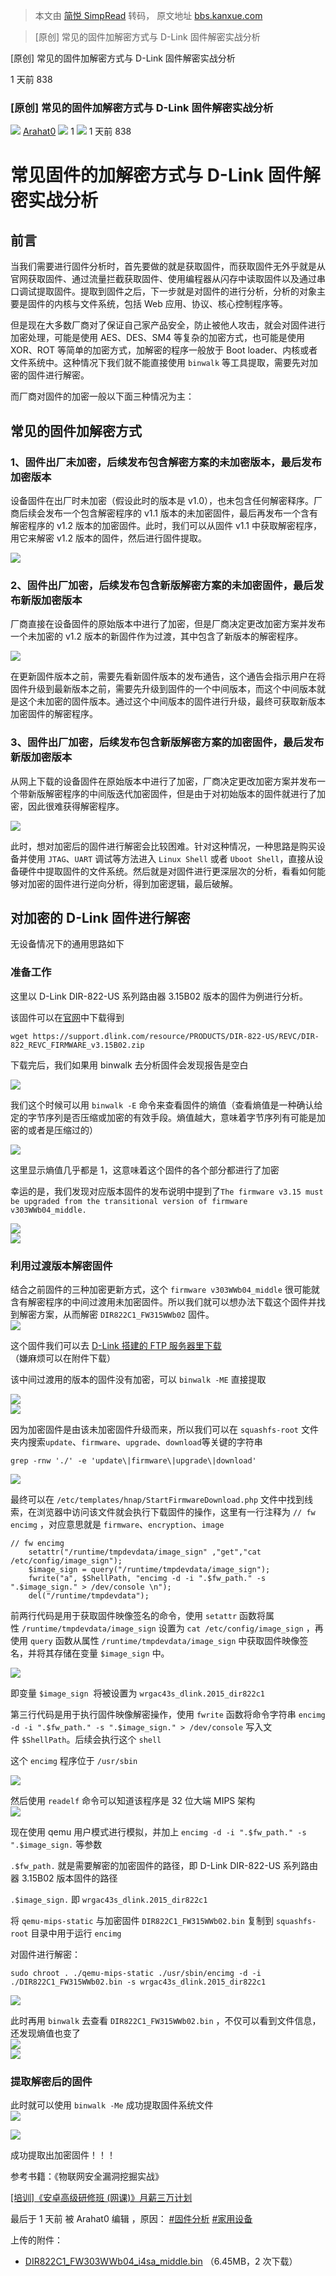 > 本文由 [简悦 SimpRead](http://ksria.com/simpread/) 转码， 原文地址 [bbs.kanxue.com](https://bbs.kanxue.com/thread-281043.htm)

> [原创] 常见的固件加解密方式与 D-Link 固件解密实战分析

[原创] 常见的固件加解密方式与 D-Link 固件解密实战分析

1 天前 838

### [原创] 常见的固件加解密方式与 D-Link 固件解密实战分析

 [![](http://passport.kanxue.com/upload/avatar/693/964693.png?1701522539)](user-home-964693.htm) [Arahat0](user-home-964693.htm) ![](https://bbs.kanxue.com/view/img/rank/7.png) 1  ![](http://passport.kanxue.com/pc/view/img/moon.gif) 1 天前  838

**常见固件的加解密方式与 D-Link 固件解密实战分析**
===============================

前言
--

当我们需要进行固件分析时，首先要做的就是获取固件，而获取固件无外乎就是从官网获取固件、通过流量拦截获取固件、使用编程器从闪存中读取固件以及通过串口调试提取固件。提取到固件之后，下一步就是对固件的进行分析，分析的对象主要是固件的内核与文件系统，包括 Web 应用、协议、核心控制程序等。

但是现在大多数厂商对了保证自己家产品安全，防止被他人攻击，就会对固件进行加密处理，可能是使用 AES、DES、SM4 等复杂的加密方式，也可能是使用 XOR、ROT 等简单的加密方式，加解密的程序一般放于 Boot loader、内核或者文件系统中。这种情况下我们就不能直接使用 `binwalk` 等工具提取，需要先对加密的固件进行解密。

而厂商对固件的加密一般以下面三种情况为主：

常见的固件加解密方式
----------

### 1、固件出厂未加密，后续发布包含解密方案的未加密版本，最后发布加密版本

设备固件在出厂时未加密（假设此时的版本是 v1.0），也未包含任何解密释序。厂商后续会发布一个包含解密程序的 v1.1 版本的未加密固件，最后再发布一个含有解密程序的 v1.2 版本的加密固件。此时，我们可以从固件 v1.1 中获取解密程序，用它来解密 v1.2 版本的固件，然后进行固件提取。

![](https://bbs.kanxue.com/upload/attach/202403/964693_2FP3KFFNGNMVYSU.webp)

### **2、固件出厂加密，后续发布包含新版解密方案的未加密固件，最后发布新版加密版本**

厂商直接在设备固件的原始版本中进行了加密，但是厂商决定更改加密方案并发布一个未加密的 v1.2 版本的新固件作为过渡，其中包含了新版本的解密程序。

![](https://bbs.kanxue.com/upload/attach/202403/964693_FFECYVTN335PFE2.webp)

在更新固件版本之前，需要先看新固件版本的发布通告，这个通告会指示用户在将固件升级到最新版本之前，需要先升级到固件的一个中间版本，而这个中间版本就是这个未加密的固件版本。通过这个中间版本的固件进行升级，最终可获取新版本加密固件的解密程序。

### 3、**固件出厂加密，后续发布包含新版解密方案的加密固件，最后发布新版加密版本**

从网上下载的设备固件在原始版本中进行了加密，厂商决定更改加密方案并发布一个带新版解密程序的中间版迭代加密固件，但是由于对初始版本的固件就进行了加密，因此很难获得解密程序。

![](https://bbs.kanxue.com/upload/attach/202403/964693_U7NCEPGC9BAYVTY.webp)

此时，想对加密后的固件进行解密会比较困难。针对这种情况，一种思路是购买设备并使用 `JTAG`、`UART` 调试等方法进入 `Linux Shell` 或者 `Uboot Shell`，直接从设备硬件中提取固件的文件系统。然后就是对固件进行更深层次的分析，看看如何能够对加密的固件进行逆向分析，得到加密逻辑，最后破解。

对加密的 D-Link 固件进行解密
------------------

无设备情况下的通用思路如下

### 准备工作

这里以 D-Link DIR-822-US 系列路由器 3.15B02 版本的固件为例进行分析。

该固件可以在[官网](https://support.dlink.com/productinfo.aspx?m=dir-822-us)中下载得到

```
wget https://support.dlink.com/resource/PRODUCTS/DIR-822-US/REVC/DIR-822_REVC_FIRMWARE_v3.15B02.zip

```

下载完后，我们如果用 binwalk 去分析固件会发现报告是空白

![](https://bbs.kanxue.com/upload/attach/202403/964693_5GWG5BAQMGN5SRM.webp)

我们这个时候可以用 `binwalk -E` 命令来查看固件的熵值（查看熵值是一种确认给定的字节序列是否压缩或加密的有效手段。熵值越大，意味着字节序列有可能是加密的或者是压缩过的）

![](https://bbs.kanxue.com/upload/attach/202403/964693_KNZE6KFBMV9JQN4.webp)

这里显示熵值几乎都是 1，这意味着这个固件的各个部分都进行了加密

幸运的是，我们发现对应版本固件的发布说明中提到了`The firmware v3.15 must be upgraded from the transitional version of firmware v303WWb04_middle.`

![](https://bbs.kanxue.com/upload/attach/202403/964693_V2U6Q7V4FVCZR7P.webp)  
![](https://bbs.kanxue.com/upload/attach/202403/964693_KB3BVYC2DGMXU5Y.webp)

### 利用过渡版本解密固件

结合之前固件的三种加密更新方式，这个 `firmware v303WWb04_middle` 很可能就含有解密程序的中间过渡用未加密固件。所以我们就可以想办法下载这个固件并找到解密方案，从而解密 `DIR822C1_FW315WWb02` 固件。  
![](https://bbs.kanxue.com/upload/attach/202403/964693_2GQ99H4QT3PA9CK.webp)

这个固件我们可以去 [D-Link 搭建的 FTP 服务器里下载](https://www.dlink.com/uk/en/support/faq/network-storage-and-backup/nas/dns-series/how-do-i-setup-the-built-in-ftp-server)（嫌麻烦可以在附件下载）

该中间过渡用的版本的固件没有加密，可以 `binwalk -ME` 直接提取

![](https://bbs.kanxue.com/upload/attach/202403/964693_R2YXWT8BXVBFWTH.webp)  
![](https://bbs.kanxue.com/upload/attach/202403/964693_J4UHNAJPZHFNSFY.webp)

因为加密固件是由该未加密固件升级而来，所以我们可以在 `squashfs-root` 文件夹内搜索`update`、`firmware`、`upgrade`、`download`等关键的字符串

```
grep -rnw './' -e 'update\|firmware\|upgrade\|download'

```

![](https://bbs.kanxue.com/upload/attach/202403/964693_UHR2G5FWA3U2KYW.webp)

最终可以在 `/etc/templates/hnap/StartFirmwareDownload.php` 文件中找到线索，在浏览器中访问该文件就会执行下载固件的操作，这里有一行注释为 `// fw encimg` ，对应意思就是 `firmware`、`encryption`、`image`

```
// fw encimg
    setattr("/runtime/tmpdevdata/image_sign" ,"get","cat /etc/config/image_sign");
    $image_sign = query("/runtime/tmpdevdata/image_sign");
    fwrite("a", $ShellPath, "encimg -d -i ".$fw_path." -s ".$image_sign." > /dev/console \n");
    del("/runtime/tmpdevdata");

```

前两行代码是用于获取固件映像签名的命令，使用 `setattr` 函数将属性 `/runtime/tmpdevdata/image_sign` 设置为 `cat /etc/config/image_sign` ，再使用 `query` 函数从属性 `/runtime/tmpdevdata/image_sign` 中获取固件映像签名，并将其存储在变量 `$image_sign` 中。

![](https://bbs.kanxue.com/upload/attach/202403/964693_52XEUVBJSZ6B8DC.webp)

即变量 `$image_sign`  将被设置为 `wrgac43s_dlink.2015_dir822c1`

第三行代码是用于执行固件映像解密操作，使用 `fwrite` 函数将命令字符串 `encimg -d -i ".$fw_path." -s ".$image_sign." > /dev/console` 写入文件 `$ShellPath`。后续会执行这个 `shell`

这个 `encimg` 程序位于 `/usr/sbin`

![](https://bbs.kanxue.com/upload/attach/202403/964693_5GVGEQ89ZXAFX6Y.webp)

然后使用 `readelf` 命令可以知道该程序是 32 位大端 MIPS 架构  
![](https://bbs.kanxue.com/upload/attach/202403/964693_254XJ2F29DJDEQD.webp)

现在使用 qemu 用户模式进行模拟，并加上 `encimg -d -i ".$fw_path." -s ".$image_sign.` 等参数

`.$fw_path.` 就是需要解密的加密固件的路径，即 D-Link DIR-822-US 系列路由器 3.15B02 版本固件的路径

`.$image_sign.` 即 `wrgac43s_dlink.2015_dir822c1`

将 `qemu-mips-static` 与加密固件 `DIR822C1_FW315WWb02.bin` 复制到 `squashfs-root` 目录中用于运行 `encimg`

对固件进行解密：

```
sudo chroot . ./qemu-mips-static ./usr/sbin/encimg -d -i ./DIR822C1_FW315WWb02.bin -s wrgac43s_dlink.2015_dir822c1

```

![](https://bbs.kanxue.com/upload/attach/202403/964693_4XZ74V6B39HK85T.webp)

此时再用 `binwalk` 去查看 `DIR822C1_FW315WWb02.bin` ，不仅可以看到文件信息，还发现熵值也变了  
![](https://bbs.kanxue.com/upload/attach/202403/964693_GQTAQ84EGB8TNV8.webp)  
![](https://bbs.kanxue.com/upload/attach/202403/964693_3WXC4GUU55M25NU.webp)

### 提取解密后的固件

此时就可以使用 `binwalk -Me` 成功提取固件系统文件  
![](https://bbs.kanxue.com/upload/attach/202403/964693_UZFHN4UMK49BG33.webp)

![](https://bbs.kanxue.com/upload/attach/202403/964693_TDT6UF36BNA4YEG.webp)

成功提取出加密固件！！！

参考书籍：《物联网安全漏洞挖掘实战》

  

[[培训]《安卓高级研修班 (网课)》月薪三万计划](https://www.kanxue.com/book-section_list-84.htm)

最后于 1 天前 被 Arahat0 编辑 ，原因： [#固件分析](forum-128-1-170.htm) [#家用设备](forum-128-1-173.htm)

上传的附件：

*   [DIR822C1_FW303WWb04_i4sa_middle.bin](javascript:void(0)) （6.45MB，2 次下载）
